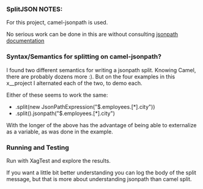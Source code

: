### SplitJSON NOTES:

For this project, camel-jsonpath is used.

No serious work can be done in this are without consulting [jsonpath documentation](http://goessner.net/articles/JsonPath/)

### Syntax/Semantics for splitting on camel-jsonpath?

I found two different semantics for writing a jsonpath split. Knowing Camel, there are probably dozens more :). But on the four examples in this x__project I alternated each of the two, to demo each.

Either of these seems to work the same:

 * .split(new JsonPathExpression("$.employees.[*].city"))
 * .split().jsonpath("$.employees.[*].city")
 
 With the longer of the above has the advantage of being able to externalize as a variable, as was done in the example.

### Running and Testing

Run with XagTest and explore the results. 

If you want a little bit better understanding you can log the body of the split message, but that is more about understanding jsonpath than camel split.

